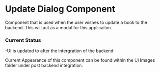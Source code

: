 # Update Dialog Component
Component that is used when the user wishes to update a book to the backend. This will act as a modal for this applicaiton.

### Current Status
-UI is updated to after the intergration of the backend

Current Appearance of this component can be found within the UI Images folder under post backend integration.